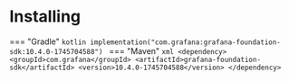 # Installing

=== "Gradle"
    ```kotlin
    implementation("com.grafana:grafana-foundation-sdk:10.4.0-1745704588")
    ```
=== "Maven"
    ```xml
    <dependency>
        <groupId>com.grafana</groupId>
        <artifactId>grafana-foundation-sdk</artifactId>
        <version>10.4.0-1745704588</version>
    </dependency>
    ```
